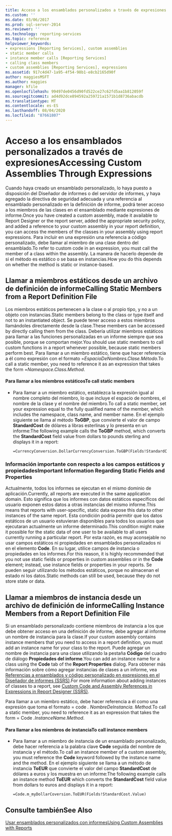 ```yaml
---
title: Acceso a los ensamblados personalizados a través de expresiones | Microsoft Docs
ms.custom: ''
ms.date: 03/06/2017
ms.prod: sql-server-2014
ms.reviewer: ''
ms.technology: reporting-services
ms.topic: reference
helpviewer_keywords:
- expressions [Reporting Services], custom assemblies
- static member calls
- instance member calls [Reporting Services]
- calling class members
- custom assemblies [Reporting Services], expressions
ms.assetid: 917c4d47-1a95-4f54-98b1-e8cb2165d90f
author: maggiesMSFT
ms.author: maggies
manager: kfile
ms.openlocfilehash: 99497de0456d90fd522ce27c62fd5aa1b812059f
ms.sourcegitcommit: ad4d92dce894592a259721a1571b1d8736abacdb
ms.translationtype: MT
ms.contentlocale: es-ES
ms.lasthandoff: 08/04/2020
ms.locfileid: "87661807"
---
```

# <a name="accessing-custom-assemblies-through-expressions"></a><span data-ttu-id="e32a5-102">Acceso a los ensamblados personalizados a través de expresiones</span><span class="sxs-lookup"><span data-stu-id="e32a5-102">Accessing Custom Assemblies Through Expressions</span></span>
  <span data-ttu-id="e32a5-103">Cuando haya creado un ensamblado personalizado, lo haya puesto a disposición del Diseñador de informes o del servidor de informes, y haya agregado la directiva de seguridad adecuada y una referencia al ensamblado personalizado en la definición de informe, podrá tener acceso a los miembros de las clases en el ensamblado mediante expresiones de informe.</span><span class="sxs-lookup"><span data-stu-id="e32a5-103">Once you have created a custom assembly, made it available to Report Designer or the report server, added the appropriate security policy, and added a reference to your custom assembly in your report definition, you can access the members of the classes in your assembly using report expressions.</span></span> <span data-ttu-id="e32a5-104">Para incluir en una expresión una referencia a código personalizado, debe llamar al miembro de una clase dentro del ensamblado.</span><span class="sxs-lookup"><span data-stu-id="e32a5-104">To refer to custom code in an expression, you must call the member of a class within the assembly.</span></span> <span data-ttu-id="e32a5-105">La manera de hacerlo depende de si el método es estático o se basa en instancias.</span><span class="sxs-lookup"><span data-stu-id="e32a5-105">How you do this depends on whether the method is static or instance-based.</span></span>  
  
## <a name="calling-static-members-from-a-report-definition-file"></a><span data-ttu-id="e32a5-106">Llamar a miembros estáticos desde un archivo de definición de informe</span><span class="sxs-lookup"><span data-stu-id="e32a5-106">Calling Static Members from a Report Definition File</span></span>  
 <span data-ttu-id="e32a5-107">Los miembros estáticos pertenecen a la clase o al propio tipo, y no a un objeto con instancias.</span><span class="sxs-lookup"><span data-stu-id="e32a5-107">Static members belong to the class or type itself and not to an instantiated object.</span></span> <span data-ttu-id="e32a5-108">Se puede tener acceso a estos miembros llamándoles directamente desde la clase.</span><span class="sxs-lookup"><span data-stu-id="e32a5-108">These members can be accessed by directly calling them from the class.</span></span> <span data-ttu-id="e32a5-109">Debería utilizar miembros estáticos para llamar a las funciones personalizadas en un informe siempre que sea posible, porque se comportan mejor.</span><span class="sxs-lookup"><span data-stu-id="e32a5-109">You should use static members to call custom functions in a report whenever possible, because static members perform best.</span></span> <span data-ttu-id="e32a5-110">Para llamar a un miembro estático, tiene que hacer referencia a él como expresión con el formato =*EspacioDeNombres.Clase.Método*.</span><span class="sxs-lookup"><span data-stu-id="e32a5-110">To call a static member, you need to reference it as an expression that takes the form =*Namespace.Class.Method*.</span></span>  
  
#### <a name="to-call-static-members"></a><span data-ttu-id="e32a5-111">Para llamar a los miembros estáticos</span><span class="sxs-lookup"><span data-stu-id="e32a5-111">To call static members</span></span>  
  
-   <span data-ttu-id="e32a5-112">Para llamar a un miembro estático, establezca la expresión igual al nombre completo del miembro, lo que incluye el espacio de nombres, el nombre de la clase y el nombre del miembro.</span><span class="sxs-lookup"><span data-stu-id="e32a5-112">To call a static member, set your expression equal to the fully qualified name of the member, which includes the namespace, class name, and member name.</span></span> <span data-ttu-id="e32a5-113">En el ejemplo siguiente se llama al método **ToGBP**, que convierte el valor de campo **StandardCost** de dólares a libras esterlinas y lo presenta en un informe:</span><span class="sxs-lookup"><span data-stu-id="e32a5-113">The following example calls the **ToGBP** method, which converts the **StandardCost** field value from dollars to pounds sterling and displays it in a report:</span></span>  
  
    ```  
    =CurrencyConversion.DollarCurrencyConversion.ToGBP(Fields!StandardCost.Value)  
    ```  
  
### <a name="important-information-regarding-static-fields-and-properties"></a><span data-ttu-id="e32a5-114">Información importante con respecto a los campos estáticos y propiedades</span><span class="sxs-lookup"><span data-stu-id="e32a5-114">Important Information Regarding Static Fields and Properties</span></span>  
 <span data-ttu-id="e32a5-115">Actualmente, todos los informes se ejecutan en el mismo dominio de aplicación.</span><span class="sxs-lookup"><span data-stu-id="e32a5-115">Currently, all reports are executed in the same application domain.</span></span> <span data-ttu-id="e32a5-116">Esto significa que los informes con datos estáticos específicos del usuario exponen estos datos a otras instancias del mismo informe.</span><span class="sxs-lookup"><span data-stu-id="e32a5-116">This means that reports with user-specific, static data expose this data to other instances of the same report.</span></span> <span data-ttu-id="e32a5-117">Esta condición podría permitir que los datos estáticos de un usuario estuvieran disponibles para todos los usuarios que ejecutaran actualmente un informe determinado.</span><span class="sxs-lookup"><span data-stu-id="e32a5-117">This condition might make it possible for the static data of one user to be available to all users currently running a particular report.</span></span> <span data-ttu-id="e32a5-118">Por esta razón, es muy aconsejable no usar campos estáticos ni propiedades en ensamblados personalizados ni en el elemento **Code**. En su lugar, utilice campos de instancia o propiedades en los informes.</span><span class="sxs-lookup"><span data-stu-id="e32a5-118">For this reason, it is highly recommended that you not use static fields or properties in custom assemblies or in the **Code** element; instead, use instance fields or properties in your reports.</span></span> <span data-ttu-id="e32a5-119">Se pueden seguir utilizando los métodos estáticos, porque no almacenan el estado ni los datos.</span><span class="sxs-lookup"><span data-stu-id="e32a5-119">Static methods can still be used, because they do not store state or data.</span></span>  
  
## <a name="calling-instance-members-from-a-report-definition-file"></a><span data-ttu-id="e32a5-120">Llamar a miembros de instancia desde un archivo de definición de informe</span><span class="sxs-lookup"><span data-stu-id="e32a5-120">Calling Instance Members from a Report Definition File</span></span>  
 <span data-ttu-id="e32a5-121">Si un ensamblado personalizado contiene miembros de instancia a los que debe obtener acceso en una definición de informe, debe agregar al informe un nombre de instancia para la clase.</span><span class="sxs-lookup"><span data-stu-id="e32a5-121">If your custom assembly contains instance members that you need to access in a report definition, you must add an instance name for your class to the report.</span></span> <span data-ttu-id="e32a5-122">Puede agregar un nombre de instancia para una clase utilizando la pestaña **Código** del cuadro de diálogo **Propiedades del informe**.</span><span class="sxs-lookup"><span data-stu-id="e32a5-122">You can add an instance name for a class using the **Code** tab of the **Report Properties** dialog.</span></span> <span data-ttu-id="e32a5-123">Para obtener más información sobre cómo agregar instancias de clases a un informe, vea [Referencias a ensamblados y código personalizado en expresiones en el Diseñador de informes &#40;SSRS&#41;](../report-design/custom-code-and-assembly-references-in-expressions-in-report-designer-ssrs.md).</span><span class="sxs-lookup"><span data-stu-id="e32a5-123">For more information about adding instances of classes to a report, see [Custom Code and Assembly References in Expressions in Report Designer &#40;SSRS&#41;](../report-design/custom-code-and-assembly-references-in-expressions-in-report-designer-ssrs.md).</span></span>  
  
 <span data-ttu-id="e32a5-124">Para llamar a un miembro estático, debe hacer referencia a él como una expresión que toma el formato = code *. NombreDeInstancia. Method*.</span><span class="sxs-lookup"><span data-stu-id="e32a5-124">To call a static member, you need to reference it as an expression that takes the form = Code *.InstanceName.Method*.</span></span>  
  
#### <a name="to-call-instance-members"></a><span data-ttu-id="e32a5-125">Para llamar a los miembros de instancia</span><span class="sxs-lookup"><span data-stu-id="e32a5-125">To call instance members</span></span>  
  
-   <span data-ttu-id="e32a5-126">Para llamar a un miembro de instancia de un ensamblado personalizado, debe hacer referencia a la palabra clave **Code** seguida del nombre de instancia y el método.</span><span class="sxs-lookup"><span data-stu-id="e32a5-126">To call an instance member of a custom assembly, you must reference the **Code** keyword followed by the instance name and the method.</span></span> <span data-ttu-id="e32a5-127">En el ejemplo siguiente se llama a un método de instancia **ToEUR** que convierte el valor del campo **StandardCost** de dólares a euros y los muestra en un informe:</span><span class="sxs-lookup"><span data-stu-id="e32a5-127">The following example calls an instance method **ToEUR** which converts the **StandardCost** field value from dollars to euros and displays it in a report:</span></span>  
  
    ```  
    =Code.m_myDollarCoversion.ToEUR(Fields!StandardCost.Value)  
    ```  
  
## <a name="see-also"></a><span data-ttu-id="e32a5-128">Consulte también</span><span class="sxs-lookup"><span data-stu-id="e32a5-128">See Also</span></span>  
 [<span data-ttu-id="e32a5-129">Usar ensamblados personalizados con informes</span><span class="sxs-lookup"><span data-stu-id="e32a5-129">Using Custom Assemblies with Reports</span></span>](using-custom-assemblies-with-reports.md)  
  
  
